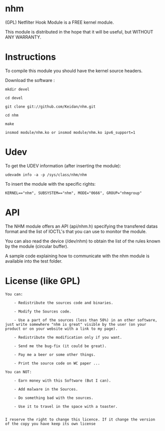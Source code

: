 nhm
===

(GPL) Netfilter Hook Module is a FREE kernel module.



This module is distributed in the hope that it will be useful, but WITHOUT ANY WARRANTY.

Instructions
============


To compile this module you should have the kernel source headers.

Download the software :

	mkdir devel

	cd devel
	
	git clone git://github.com/Keidan/nhm.git

	cd nhm

	make

	insmod module/nhm.ko or insmod module/nhm.ko ipv6_support=1


Udev
====


To get the UDEV information (after inserting the module):

	udevadm info -a -p /sys/class/nhm/nhm


To insert the module with the specific rights:

	KERNEL=="nhm", SUBSYSTEM=="nhm", MODE="0666", GROUP="nhmgroup"



API
====


The NHM module offers an API (api/nhm.h) specifying the transfered datas format and the list of IOCTL's that you can use to monitor the module.

You can also read the device (/dev/nhm) to obtain the list of the rules known by the module (circular buffer).

A sample code explaining how to communicate with the nhm module is available into the test folder.
  

License (like GPL)
==================

	You can:

		- Redistribute the sources code and binaries.

		- Modify the Sources code.

		- Use a part of the sources (less than 50%) in an other software, just write somewhere "nhm is great" visible by the user (on your product or on your website with a link to my page).

		- Redistribute the modification only if you want.

		- Send me the bug-fix (it could be great).

		- Pay me a beer or some other things.

		- Print the source code on WC paper ...

	You can NOT:

		- Earn money with this Software (But I can).

		- Add malware in the Sources.

		- Do something bad with the sources.

		- Use it to travel in the space with a toaster.

	
	I reserve the right to change this licence. If it change the version of the copy you have keep its own license


